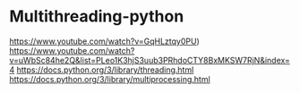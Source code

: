 # Multithreading-python

https://www.youtube.com/watch?v=GqHLztqy0PU)
https://www.youtube.com/watch?v=uWbSc84he2Q&list=PLeo1K3hjS3uub3PRhdoCTY8BxMKSW7RjN&index=4
https://docs.python.org/3/library/threading.html
https://docs.python.org/3/library/multiprocessing.html
